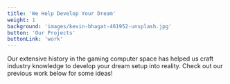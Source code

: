 ```yaml
---
title: 'We Help Develop Your Dream'
weight: 1
background: 'images/kevin-bhagat-461952-unsplash.jpg'
button: 'Our Projects'
buttonLink: 'work'
---
```


Our extensive history in the gaming computer space has helped us craft industry knowledge to develop your dream setup into reality. Check out our previous work below for some ideas!
